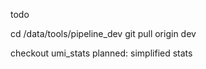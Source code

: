 todo

cd /data/tools/pipeline_dev
git pull origin dev


checkout umi_stats
planned: simplified stats

